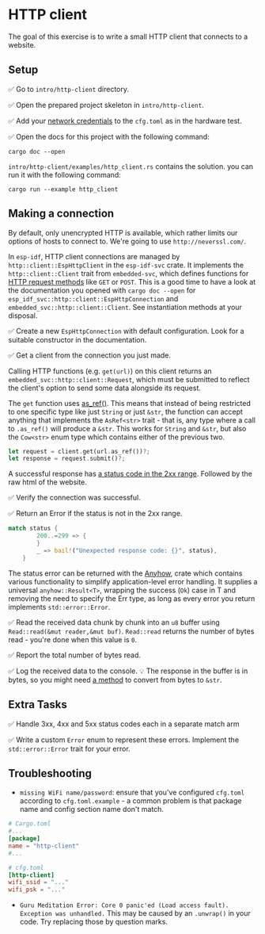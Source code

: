 # HTTP client

The goal of this exercise is to write a small HTTP client that connects to a website.

## Setup

✅ Go to `intro/http-client` directory.

✅ Open the prepared project skeleton in `intro/http-client`.

✅ Add your [network credentials](02_4_hello_board.md) to the `cfg.toml` as in the hardware test.

✅ Open the docs for this project with the following command:

```console
cargo doc --open
```
<!-- TODO: See if this comment is prensent in all the execises with solutions -->
`intro/http-client/examples/http_client.rs` contains the solution. you can run it with the following command:

```console
cargo run --example http_client
```
## Making a connection

By default, only unencrypted HTTP is available, which rather limits our options of hosts to connect to. We're going to use `http://neverssl.com/`.

In `esp-idf`, HTTP client connections are managed by `http::client::EspHttpClient` in the `esp-idf-svc` crate. It implements the `http::client::Client` trait from `embedded-svc`, which defines functions for [HTTP request methods](https://en.wikipedia.org/wiki/Hypertext_Transfer_Protocol#Request_methods) like `GET` or `POST`. This is a good time to have a look at the documentation you opened with `cargo doc --open` for `esp_idf_svc::http::client::EspHttpConnection` and `embedded_svc::http::client::Client`. See instantiation methods at your disposal.

✅ Create a new `EspHttpConnection` with default configuration. Look for a suitable constructor in the documentation.

✅ Get a client from the connection you just made.

Calling HTTP functions (e.g. `get(url)`) on this client returns an `embedded_svc::http::client::Request`, which must be submitted to reflect the client's option to send some data alongside its request.

The `get` function uses [as_ref()](https://doc.rust-lang.org/std/convert/trait.AsRef.html). This means that instead of being restricted to one specific type like just `String` or just `&str`, the function can accept anything that implements the `AsRef<str>` trait - that is, any type where a call to `.as_ref()` will produce a `&str`. This works for `String` and `&str`, but also the `Cow<str>` enum type which contains either of the previous two.


```rust
let request = client.get(url.as_ref())?;
let response = request.submit()?;
```

A successful response has [a status code in the 2xx range](https://en.wikipedia.org/wiki/List_of_HTTP_status_codes). Followed by the raw html of the website.

✅ Verify the connection was successful.

✅ Return an Error if the status is not in the 2xx range.

```rust
match status {
        200..=299 => {
        }
        _ => bail!("Unexpected response code: {}", status),
    }
```
The status error can be returned with the [Anyhow](https://docs.rs/anyhow/latest/anyhow/index.html), crate which contains various functionality to simplify application-level error handling. It supplies a universal `anyhow::Result<T>`, wrapping the success (`Ok`) case in T and removing the need to specify the Err type, as long as every error you return implements `std::error::Error`.


✅ Read the received data chunk by chunk into an `u8` buffer using `Read::read(&mut reader,&mut buf)`. `Read::read` returns the number of bytes read - you're done when this value is `0`.

✅ Report the total number of bytes read.

✅ Log the received data to the console.
💡 The response in the buffer is in bytes, so you might need [a method](https://doc.rust-lang.org/std/str/fn.from_utf8.html) to convert from bytes to `&str`.

## Extra Tasks

✅ Handle 3xx, 4xx and 5xx status codes each in a separate match arm

✅ Write a custom `Error` enum to represent these errors. Implement the `std::error::Error` trait for your error.


## Troubleshooting

- `missing WiFi name/password`: ensure that you've configured `cfg.toml` according to `cfg.toml.example` - a common problem is that package name and config section name don't match.

```toml
# Cargo.toml
#...
[package]
name = "http-client"
#...

# cfg.toml
[http-client]
wifi_ssid = "..."
wifi_psk = "..."
```

- `Guru Meditation Error: Core 0 panic'ed (Load access fault). Exception was unhandled.`
    This may be caused by an `.unwrap()` in your code. Try replacing those by question marks.
